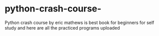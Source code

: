# python-crash-course-
Python crash course by eric mathews is best book for beginners for self study and here are all the practiced programs uploaded 
